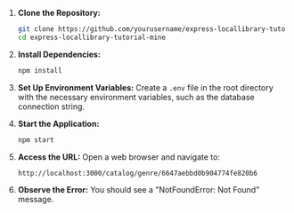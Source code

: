 1. **Clone the Repository:**
   ```bash
   git clone https://github.com/yourusername/express-locallibrary-tutorial-mine.git
   cd express-locallibrary-tutorial-mine
   ```

2. **Install Dependencies:**
   ```bash
   npm install
   ```

3. **Set Up Environment Variables:**
   Create a `.env` file in the root directory with the necessary environment variables, such as the database connection string.

4. **Start the Application:**
   ```bash
   npm start
   ```

5. **Access the URL:**
   Open a web browser and navigate to:
   ```
   http://localhost:3000/catalog/genre/6647aebbd0b904774fe820b6
   ```

6. **Observe the Error:**
   You should see a "NotFoundError: Not Found" message.


